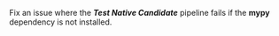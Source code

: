 Fix an issue where the ***Test Native Candidate*** pipeline fails if the **mypy** dependency is not installed.